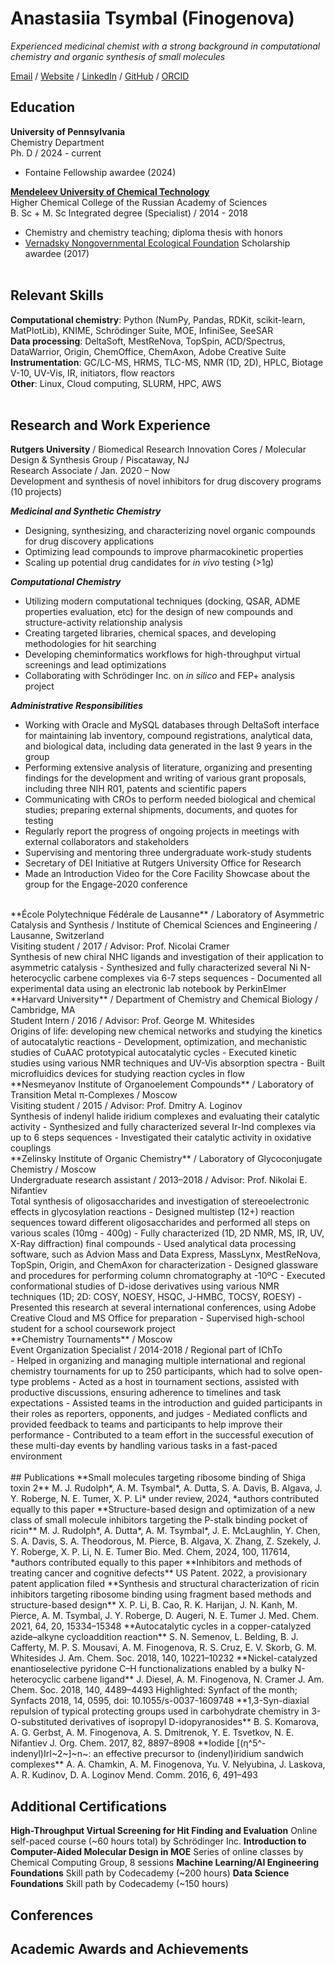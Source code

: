 # Anastasiia Tsymbal (Finogenova)

_Experienced medicinal chemist with a strong background in computational chemistry and organic synthesis of small molecules_ <br>

[Email](mailto:anastas.fin@gmail.com) / [Website](___) / [LinkedIn](https://www.linkedin.com/in/anastasiia-tsymbal-0328a1126/) / [GitHub](https://github.com/elltawariel/) / [ORCID](https://orcid.org/0000-0001-9502-5494)

## Education

**University of Pennsylvania** <br>
Chemistry Department <br>
Ph. D / 2024 - current
  - Fontaine Fellowship awardee (2024)

**[Mendeleev University of Chemical Technology](https://www.muctr.ru/)** <br>
Higher Chemical College of the Russian Academy of Sciences <br>
B. Sc + M. Sc Integrated degree (Specialist) / 2014 - 2018
  - Chemistry and chemistry teaching; diploma thesis with honors
  - [Vernadsky Nongovernmental Ecological Foundation](https://vernadsky.ru/en/) Scholarship awardee (2017)
<br><br>

## Relevant Skills
**Computational chemistry**: Python (NumPy, Pandas, RDKit, scikit-learn, MatPlotLib), KNIME, Schrödinger Suite, MOE, InfiniSee, SeeSAR <br>
**Data processing**: DeltaSoft, MestReNova, TopSpin, ACD/Spectrus, DataWarrior, Origin, ChemOffice, ChemAxon, Adobe Creative Suite <br>
**Instrumentation**: GC/LC-MS, HRMS, TLC-MS, NMR (1D, 2D), HPLC, Biotage V-10, UV-Vis, IR, initiators, flow reactors <br>
**Other**: Linux, Cloud computing, SLURM, HPC, AWS
<br><br>

## Research and Work Experience
**Rutgers University** / Biomedical Research Innovation Cores / Molecular Design & Synthesis Group / Piscataway, NJ <br>
Research Associate / Jan. 2020 – Now <br>
Development and synthesis of novel inhibitors for drug discovery programs (10 projects)

***Medicinal and Synthetic Chemistry***
- Designing, synthesizing, and characterizing novel organic compounds for drug discovery applications
- Optimizing lead compounds to improve pharmacokinetic properties
- Scaling up potential drug candidates for *in vivo* testing (>1g)

***Computational Chemistry***
- Utilizing modern computational techniques (docking, QSAR, ADME properties evaluation, etc) for the design of new compounds and structure-activity relationship analysis
- Creating targeted libraries, chemical spaces, and developing methodologies for hit searching
- Developing cheminformatics workflows for high-throughput virtual screenings and lead optimizations
- Collaborating with Schrödinger Inc. on *in silico* and FEP+ analysis project

***Administrative Responsibilities***
- Working with Oracle and MySQL databases through DeltaSoft interface for maintaining lab inventory, compound registrations, analytical data, and biological data, including data generated in the last 9 years in the group
- Performing extensive analysis of literature, organizing and presenting findings for the development and writing of various grant proposals, including three NIH R01, patents and scientific papers
- Communicating with CROs to perform needed biological and chemical studies; preparing external shipments, documents, and quotes for testing
- Regularly report the progress of ongoing projects in meetings with external collaborators and stakeholders
- Supervising and mentoring three undergraduate work-study students
- Secretary of DEI Initiative at Rutgers University Office for Research
- Made an Introduction Video for the Core Facility Showcase about the group for the Engage-2020 conference
<br>
**École Polytechnique Fédérale de Lausanne** / Laboratory of Asymmetric Catalysis and Synthesis / Institute of Chemical Sciences and Engineering / Lausanne, Switzerland <br>
Visiting student / 2017 / Advisor: Prof. Nicolai Cramer <br>
Synthesis of new chiral NHC ligands and investigation of their application to asymmetric catalysis 
- Synthesized and fully characterized several Ni N-heterocyclic carbene complexes via 6-7 steps sequences
- Documented all experimental data using an electronic lab notebook by PerkinElmer
<br>
**Harvard University** / Department of Chemistry and Chemical Biology / Cambridge, MA <br>
Student Intern / 2016 / Advisor: Prof. George M. Whitesides <br>
Origins of life: developing new chemical networks and studying the kinetics of autocatalytic reactions
- Development, optimization, and mechanistic studies of CuAAC prototypical autocatalytic cycles 
- Executed kinetic studies using various NMR techniques and UV-Vis absorption spectra
- Built microfluidics devices for studying reaction cycles in flow
<br>
**Nesmeyanov Institute of Organoelement Compounds** / Laboratory of Transition Metal π-Complexes / Moscow <br>
Visiting student / 2015 / Advisor: Prof. Dmitry A. Loginov <br>
Synthesis of indenyl halide iridium complexes and evaluating their catalytic activity
- Synthesized and fully characterized several Ir-Ind complexes via up to 6 steps sequences
- Investigated their catalytic activity in oxidative couplings
<br>
**Zelinsky Institute of Organic Chemistry** / Laboratory of Glycoconjugate Chemistry / Moscow <br>
Undergraduate research assistant / 2013–2018 / Advisor: Prof. Nikolai E. Nifantiev <br>
Total synthesis of oligosaccharides and investigation of stereoelectronic effects in glycosylation reactions
- Designed multistep (12+) reaction sequences toward different oligosaccharides and performed all steps on various scales (10mg - 400g)
- Fully characterized (1D, 2D NMR, MS, IR, UV, X-Ray diffraction) final compounds 
- Used analytical data processing software, such as Advion Mass and Data Express, MassLynx, MestReNova, TopSpin, Origin, and ChemAxon for characterization
- Designed glassware and procedures for performing column chromatography at -10ºC
- Executed conformational studies of D-idose derivatives using various NMR techniques (1D; 2D: COSY, NOESY, HSQC, J-HMBC, TOCSY, ROESY)
- Presented this research at several international conferences, using Adobe Creative Cloud and MS Office for preparation
- Supervised high-school student for a school coursework project
<br>
**Chemistry Tournaments** / Moscow <br>
Event Organization Specialist / 2014-2018 / Regional part of IChTo <br>
- Helped in organizing and managing multiple international and regional chemistry tournaments for up to 250 participants, which had to solve open-type problems
- Acted as a host in tournament sections, assisted with productive discussions, ensuring adherence to timelines and task expectations
- Assisted teams in the introduction and guided participants in their roles as reporters, opponents, and judges
- Mediated conflicts and provided feedback to teams and participants to help improve their performance
- Contributed to a team effort in the successful execution of these multi-day events by handling various tasks in a fast-paced environment
<br><br>
## Publications
**Small molecules targeting ribosome binding of Shiga toxin 2**
M. J. Rudolph*, A. M. Tsymbal*, A. Dutta, S. A. Davis, B. Algava, J. Y. Roberge, N. E. Tumer, X. P. Li*
under review, 2024, *authors contributed equally to this paper
**Structure-based design and optimization of a new class of small molecule inhibitors targeting the P-stalk binding pocket of ricin**
M. J. Rudolph*, A. Dutta*, A. M. Tsymbal*, J. E. McLaughlin, Y. Chen, S. A. Davis, S. A. Theodorous, M. Pierce, B. Algava, X. Zhang, Z. Szekely, J. Y. Roberge, X. P. Li, N. E. Tumer
Bio. Med. Chem, 2024, 100, 117614, *authors contributed equally to this paper
**Inhibitors and methods of treating cancer and cognitive defects**
US Patent. 2022, a provisionary patent application filed
**Synthesis and structural characterization of ricin inhibitors targeting ribosome binding using fragment based methods and structure-based design**
X. P. Li, B. Cao, R. K. Harijan, J. N. Kanh, M. Pierce, A. M. Tsymbal, J. Y. Roberge, D. Augeri, N. E. Tumer
J. Med. Chem. 2021, 64, 20, 15334–15348
**Autocatalytic cycles in a copper-catalyzed azide–alkyne cycloaddition reaction**
S. N. Semenov, L. Belding, B. J. Cafferty, M. P. S. Mousavi, A. M. Finogenova, R. S. Cruz, E. V. Skorb, G. M. Whitesides
J. Am. Chem. Soc. 2018, 140, 10221–10232
**Nickel-catalyzed enantioselective pyridone C–H functionalizations enabled by a bulky N-heterocyclic carbene ligand**
J. Diesel, A. M. Finogenova, N. Cramer
J. Am. Chem. Soc. 2018, 140, 4489–4493
Highlighted: Synfact of the month; Synfacts 2018, 14, 0595, doi: 10.1055/s-0037-1609748
**1,3-Syn-diaxial repulsion of typical protecting groups used in carbohydrate chemistry in 3-O-substituted derivatives of isopropyl D-idopyranosides**
B. S. Komarova, A. G. Gerbst, A. M. Finogenova, A. S. Dmitrenok, Y. E. Tsvetkov, N. E. Nifantiev
J. Org. Chem. 2017, 82, 8897–8908
**Iodide [(η^5^-indenyl)IrI~2~]~n~: an effective precursor to (indenyl)iridium sandwich complexes**
A. A. Chamkin, A. M. Finogenova, Yu. V. Nelyubina, J. Laskova, A. R. Kudinov, D. A. Loginov
Mend. Comm. 2016, 6, 491–493

## Additional Certifications
**High-Throughput Virtual Screening for Hit Finding and Evaluation**
	Online self-paced course (~60 hours total) by Schrödinger Inc.
**Introduction to Computer-Aided Molecular Design in MOE**
	Series of online classes by Chemical Computing Group, 8 sessions
**Machine Learning/AI Engineering Foundations**
	Skill path by Codecademy (~200 hours)
**Data Science Foundations**
	Skill path by Codecademy (~150 hours)


## Conferences


## Academic Awards and Achievements
